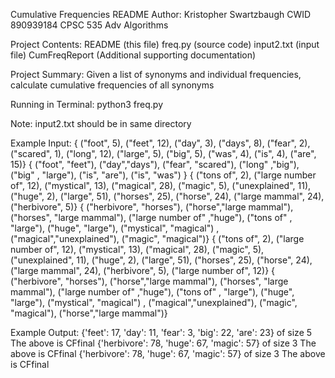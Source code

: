 Cumulative Frequencies README
Author:
  Kristopher Swartzbaugh
  CWID 890939184
  CPSC 535 Adv Algorithms

Project Contents:
  README (this file)
  freq.py (source code)
  input2.txt (input file)
  CumFreqReport (Additional supporting documentation)

Project Summary:
  Given a list of synonyms and individual frequencies, calculate cumulative frequencies of all synonyms

Running in Terminal:
  python3 freq.py

Note: input2.txt should be in same directory


Example Input:
{ ("foot", 5), ("feet", 12), ("day", 3), ("days", 8), ("fear", 2), ("scared", 1), ("long", 12), ("large", 5), ("big", 5), ("was", 4), ("is", 4), ("are", 15)}
{ ("foot", "feet"), ("day","days"), ("fear", "scared"), ("long" ,"big"), ("big" , "large"), ("is", "are"), ("is", "was") }
{ ("tons of", 2), ("large number of", 12), ("mystical", 13), ("magical", 28), ("magic", 5), ("unexplained", 11), ("huge", 2), ("large", 51), ("horses", 25), ("horse", 24), ("large mammal", 24), ("herbivore", 5)}
{ ("herbivore", "horses"), ("horse","large mammal"), ("horses", "large mammal"), ("large number of" ,"huge"), ("tons of" , "large"), ("huge", "large"), ("mystical", "magical") , ("magical","unexplained"), ("magic", "magical")}
{ ("tons of", 2), ("large number of", 12), ("mystical", 13), ("magical", 28), ("magic", 5), ("unexplained", 11), ("huge", 2), ("large", 51), ("horses", 25), ("horse", 24), ("large mammal", 24), ("herbivore", 5), ("large number of", 12)}
{ ("herbivore", "horses"), ("horse","large mammal"), ("horses", "large mammal"), ("large number of" ,"huge"), ("tons of" , "large"), ("huge", "large"), ("mystical", "magical") , ("magical","unexplained"), ("magic", "magical"),  ("horse","large mammal")}


Example Output:
{'feet': 17, 'day': 11, 'fear': 3, 'big': 22, 'are': 23} of size  5
The above is CFfinal
{'herbivore': 78, 'huge': 67, 'magic': 57} of size  3
The above is CFfinal
{'herbivore': 78, 'huge': 67, 'magic': 57} of size  3
The above is CFfinal
